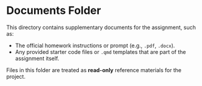 # Documents Folder

This directory contains supplementary documents for the assignment, such as:

-   The official homework instructions or prompt (e.g., `.pdf`, `.docx`).
-   Any provided starter code files or `.qmd` templates that are part of the assignment itself.

Files in this folder are treated as **read-only** reference materials for the project.
